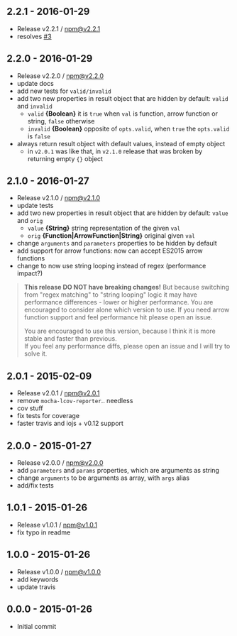 

## 2.2.1 - 2016-01-29
- Release v2.2.1 / npm@v2.2.1
- resolves [#3](https://github.com/tunnckoCore/parse-function/issues/3 "failing when something after CLOSE_CURLY")

## 2.2.0 - 2016-01-29
- Release v2.2.0 / npm@v2.2.0
- update docs
- add new tests for `valid/invalid`
- add two new properties in result object that are hidden by default: `valid` and `invalid`
  + `valid` **{Boolean}** it is `true` when `val` is function, arrow function or string, `false` otherwise
  + `invalid` **{Boolean}** opposite of `opts.valid`, when `true` the `opts.valid` is `false`
- always return result object with default values, instead of empty object
  + in `v2.0.1` was like that, in `v2.1.0` release that was broken by returning empty `{}` object

## 2.1.0 - 2016-01-27
- Release v2.1.0 / npm@v2.1.0
- update tests
- add two new properties in result object that are hidden by default: `value` and `orig`
  + `value` **{String}** string representation of the given `val`
  + `orig` **{Function|ArrowFunction|String}** original given `val`
- change `arguments` and `parameters` properties to be hidden by default
- add support for arrow functions: now can accept ES2015 arrow functions
- change to now use string looping instead of regex (performance impact?)

> **This release DO NOT have breaking changes!** But because switching from "regex matching" to "string looping" logic it may have performance differences - lower or higher performance. You are encouraged to consider alone which version to use. If you need arrow function support and feel performance hit please open an issue.
> 
> You are encouraged to use this version, because I think it is more stable and faster than previous.  
> If you feel any performance diffs, please open an issue and I will try to solve it.

## 2.0.1 - 2015-02-09
- Release v2.0.1 / npm@v2.0.1
- remove `mocha-lcov-reporter`.. needless
- cov stuff
- fix tests for coverage
- faster travis and iojs + v0.12 support

## 2.0.0 - 2015-01-27
- Release v2.0.0 / npm@v2.0.0
- add `parameters` and `params` properties, which are arguments as string
- change `arguments` to be arguments as array, with `args` alias
- add/fix tests

## 1.0.1 - 2015-01-26
- Release v1.0.1 / npm@v1.0.1
- fix typo in readme

## 1.0.0 - 2015-01-26
- Release v1.0.0 / npm@v1.0.0
- add keywords
- update travis

## 0.0.0 - 2015-01-26
- Initial commit